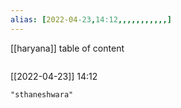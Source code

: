 ```yaml
---
alias: [2022-04-23,14:12,,,,,,,,,,,]
---
```

[[haryana]]
table of content
```toc
```

[[2022-04-23]] 14:12

```query
"sthaneshwara"
```